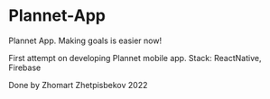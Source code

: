 # Plannet-App
Plannet App. Making goals is easier now!

First attempt on developing Plannet mobile app.
Stack: ReactNative, Firebase

Done by Zhomart Zhetpisbekov 2022
